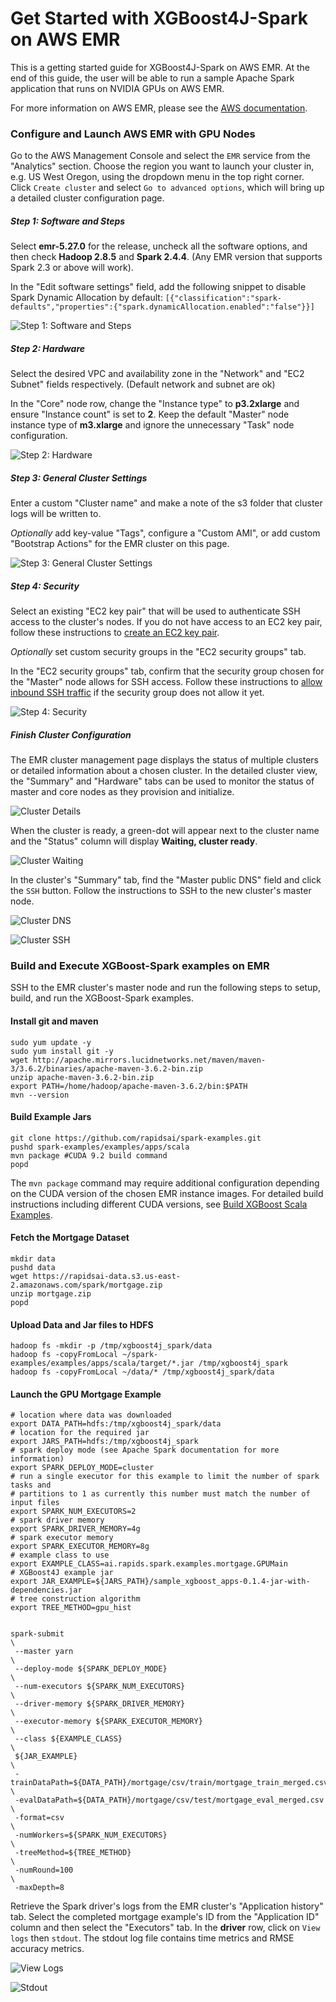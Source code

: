 # Get Started with XGBoost4J-Spark on AWS EMR

This is a getting started guide for XGBoost4J-Spark on AWS EMR. At the end of this guide, the user will be able to run a sample Apache Spark application that runs on NVIDIA GPUs on AWS EMR.

For more information on AWS EMR, please see the [AWS documentation](https://docs.aws.amazon.com/emr/latest/ManagementGuide/emr-what-is-emr.html).

### Configure and Launch AWS EMR with GPU Nodes

Go to the AWS Management Console and select the `EMR` service from the "Analytics" section. Choose the region you want to launch your cluster in, e.g. US West Oregon, using the dropdown menu in the top right corner. Click `Create cluster` and select `Go to advanced options`, which will bring up a detailed cluster configuration page.

##### Step 1:  Software and Steps

Select **emr-5.27.0** for the release, uncheck all the software options, and then check **Hadoop 2.8.5** and **Spark 2.4.4**.  (Any EMR version that supports Spark 2.3 or above will work).

In the "Edit software settings" field, add the following snippet to disable Spark Dynamic Allocation by default: `[{"classification":"spark-defaults","properties":{"spark.dynamicAllocation.enabled":"false"}}]`

![Step 1: Software and Steps](pics/emr-step-one-software-and-steps.png)

##### Step 2: Hardware

Select the desired VPC and availability zone in the "Network" and "EC2 Subnet" fields respectively. (Default network and subnet are ok)

In the "Core" node row, change the "Instance type" to **p3.2xlarge** and ensure "Instance count" is set to **2**. Keep the default "Master" node instance type of **m3.xlarge** and ignore the unnecessary "Task" node configuration.

![Step 2: Hardware](pics/emr-step-two-hardware.png)

##### Step 3:  General Cluster Settings

Enter a custom "Cluster name" and make a note of the s3 folder that cluster logs will be written to.

*Optionally* add key-value "Tags", configure a "Custom AMI", or add custom "Bootstrap Actions"  for the EMR cluster on this page.

![Step 3: General Cluster Settings](pics/emr-step-three-general-cluster-settings.png)

#####  Step 4: Security

Select an existing "EC2 key pair" that will be used to authenticate SSH access to the cluster's nodes. If you do not have access to an EC2 key pair, follow these instructions to [create an EC2 key pair](https://docs.aws.amazon.com/AWSEC2/latest/UserGuide/ec2-key-pairs.html#having-ec2-create-your-key-pair).

*Optionally* set custom security groups in the "EC2 security groups" tab.

In the "EC2 security groups" tab, confirm that the security group chosen for the "Master" node allows for SSH access. Follow these instructions to [allow inbound SSH traffic](https://docs.aws.amazon.com/AWSEC2/latest/UserGuide/authorizing-access-to-an-instance.html) if the security group does not allow it yet.

![Step 4: Security](pics/emr-step-four-security.png)

##### Finish Cluster Configuration

The EMR cluster management page displays the status of multiple clusters or detailed information about a chosen cluster. In the detailed cluster view, the "Summary" and "Hardware" tabs can be used to monitor the status of master and core nodes as they provision and initialize.

![Cluster Details](pics/emr-cluster-details.png )

When the cluster is ready, a green-dot will appear next to the cluster name and the "Status" column will display **Waiting, cluster ready**.

![Cluster Waiting](pics/emr-cluster-waiting.png)

In the cluster's "Summary" tab, find the "Master public DNS" field and click the `SSH` button. Follow the instructions to SSH to the new cluster's master node.

![Cluster DNS](pics/emr-cluster-dns.png)

![Cluster SSH](pics/emr-cluster-ssh.png)

### Build and Execute XGBoost-Spark examples on EMR

SSH to the EMR cluster's master node and run the following steps to setup, build, and run the XGBoost-Spark examples.

#### Install git and maven

```
sudo yum update -y
sudo yum install git -y
wget http://apache.mirrors.lucidnetworks.net/maven/maven-3/3.6.2/binaries/apache-maven-3.6.2-bin.zip
unzip apache-maven-3.6.2-bin.zip
export PATH=/home/hadoop/apache-maven-3.6.2/bin:$PATH
mvn --version
```

#### Build Example Jars

```
git clone https://github.com/rapidsai/spark-examples.git
pushd spark-examples/examples/apps/scala
mvn package #CUDA 9.2 build command
popd
```

The `mvn package` command may require additional configuration depending on the CUDA version of the chosen EMR instance images. For detailed build instructions including different CUDA versions, see [Build XGBoost Scala Examples](/getting-started-guides/building-sample-apps/scala.md).

#### Fetch the Mortgage Dataset

```
mkdir data
pushd data
wget https://rapidsai-data.s3.us-east-2.amazonaws.com/spark/mortgage.zip
unzip mortgage.zip
popd
```

#### Upload Data and Jar files to HDFS

```
hadoop fs -mkdir -p /tmp/xgboost4j_spark/data
hadoop fs -copyFromLocal ~/spark-examples/examples/apps/scala/target/*.jar /tmp/xgboost4j_spark
hadoop fs -copyFromLocal ~/data/* /tmp/xgboost4j_spark/data
```

#### Launch the GPU Mortgage Example

```
# location where data was downloaded
export DATA_PATH=hdfs:/tmp/xgboost4j_spark/data
# location for the required jar
export JARS_PATH=hdfs:/tmp/xgboost4j_spark
# spark deploy mode (see Apache Spark documentation for more information)
export SPARK_DEPLOY_MODE=cluster
# run a single executor for this example to limit the number of spark tasks and
# partitions to 1 as currently this number must match the number of input files
export SPARK_NUM_EXECUTORS=2
# spark driver memory
export SPARK_DRIVER_MEMORY=4g
# spark executor memory
export SPARK_EXECUTOR_MEMORY=8g
# example class to use
export EXAMPLE_CLASS=ai.rapids.spark.examples.mortgage.GPUMain
# XGBoost4J example jar
export JAR_EXAMPLE=${JARS_PATH}/sample_xgboost_apps-0.1.4-jar-with-dependencies.jar
# tree construction algorithm
export TREE_METHOD=gpu_hist


spark-submit                                                                    \
 --master yarn                                                                  \
 --deploy-mode ${SPARK_DEPLOY_MODE}                                             \
 --num-executors ${SPARK_NUM_EXECUTORS}                                         \
 --driver-memory ${SPARK_DRIVER_MEMORY}                                         \
 --executor-memory ${SPARK_EXECUTOR_MEMORY}                                     \
 --class ${EXAMPLE_CLASS}                                                       \
 ${JAR_EXAMPLE}                                                                 \
 -trainDataPath=${DATA_PATH}/mortgage/csv/train/mortgage_train_merged.csv       \
 -evalDataPath=${DATA_PATH}/mortgage/csv/test/mortgage_eval_merged.csv          \
 -format=csv                                                                    \
 -numWorkers=${SPARK_NUM_EXECUTORS}                                             \
 -treeMethod=${TREE_METHOD}                                                     \
 -numRound=100                                                                  \
 -maxDepth=8
```

Retrieve the Spark driver's logs from the EMR cluster's "Application history" tab. Select the completed mortgage example's ID from the "Application ID" column and then select the "Executors" tab. In the **driver** row, click on `View logs` then `stdout`. The stdout log file contains time metrics and RMSE accuracy metrics.

![View Logs](pics/emr-view-logs.png)

![Stdout](pics/emr-stdout.png)
